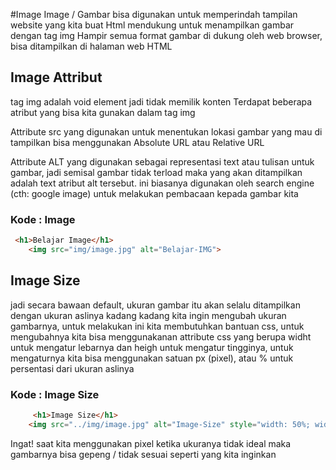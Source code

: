 #Image
Image / Gambar bisa digunakan untuk memperindah tampilan website yang kita buat
Html mendukung untuk menampilkan gambar dengan tag img
Hampir semua format gambar di dukung oleh web browser, bisa ditampilkan di halaman web HTML

## Image Attribut
tag img adalah void element jadi tidak memilik konten
Terdapat beberapa atribut yang bisa kita gunakan dalam tag img

Attribute src yang digunakan untuk menentukan lokasi gambar yang mau di tampilkan bisa menggunakan Absolute URL atau Relative URL

Attribute ALT yang digunakan sebagai representasi text atau tulisan untuk gambar, jadi semisal gambar tidak terload maka yang akan ditampilkan adalah text atribut alt tersebut. ini biasanya digunakan oleh search engine (cth: google image) untuk melakukan pembacaan kepada gambar kita

### Kode : Image
```html
 <h1>Belajar Image</h1>
    <img src="img/image.jpg" alt="Belajar-IMG">
```

## Image Size
jadi secara bawaan default, ukuran gambar itu akan selalu ditampilkan dengan ukuran aslinya kadang kadang kita ingin mengubah ukuran gambarnya, untuk melakukan ini kita membutuhkan bantuan css, untuk mengubahnya kita bisa menggunakanan attribute css yang berupa widht untuk mengatur lebarnya dan heigh untuk mengatur tingginya, 
untuk mengaturnya kita bisa menggunakan satuan px (pixel), atau % untuk persentasi dari ukuran aslinya

### Kode : Image Size
```html
     <h1>Image Size</h1>
    <img src="../img/image.jpg" alt="Image-Size" style="width: 50%; width: 40px;">
```

Ingat! saat kita menggunakan pixel ketika ukuranya tidak ideal maka gambarnya bisa gepeng / tidak sesuai seperti yang kita inginkan